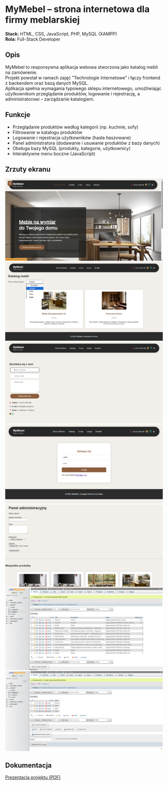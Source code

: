 # MyMebel – strona internetowa dla firmy meblarskiej  

**Stack:** HTML, CSS, JavaScript, PHP, MySQL (XAMPP)  
**Rola:** Full-Stack Developer  

## Opis
MyMebel to responsywna aplikacja webowa stworzona jako katalog mebli na zamówienie.  
Projekt powstał w ramach zajęć "Technologie Internetowe" i łączy frontend z backendem oraz bazą danych MySQL.  
Aplikacja spełnia wymagania typowego sklepu internetowego, umożliwiając użytkownikom przeglądanie produktów, logowanie i rejestrację, a administratorowi – zarządzanie katalogiem.  

## Funkcje
- Przeglądanie produktów według kategorii (np. kuchnie, sofy)  
- Filtrowanie w katalogu produktów  
- Logowanie i rejestracja użytkowników (hasła haszowane)  
- Panel administratora (dodawanie i usuwanie produktów z bazy danych)  
- Obsługa bazy MySQL (produkty, kategorie, użytkownicy)  
- Interaktywne menu boczne (JavaScript)  

## Zrzuty ekranu
![Home](../../assets/screenshots/strona-glowna.png)
![Katalog](../../assets/screenshots/katalog.png)
![Kontakt](../../assets/screenshots/kontakt.png)
![Logowanie/Rejestracja](../../assets/screenshots/logowanie.png)
![Panel administracyjny](../../assets/screenshots/admin-panel.png)
![Baza Danych - tabela products](../../assets/screenshots/db-products.png)
![Baza danych - tabela categories](../../assets/screenshots/db-categories.png)
## Dokumentacja
 [Prezentacja projektu (PDF)](../../docs/mymebel-prezentacja.pdf)


[def]: ../../assets/screenshots/strona-glowna.png